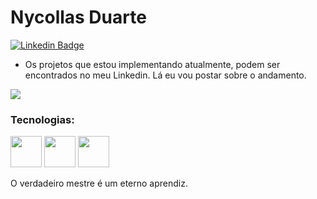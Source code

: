 # Nycollas Duarte

[![Linkedin Badge](https://img.shields.io/badge/-Nycollas%20Duarte-blueviolet?logo=linkedin)](https://www.linkedin.com/in/nduaarte/)

- Os projetos que estou implementando atualmente, podem ser encontrados no meu Linkedin. Lá eu vou postar sobre o andamento.

 <img align="center" src="https://github-readme-stats.vercel.app/api/top-langs/?username=redspaace&layout=compact" />


### Tecnologias:
<p align="start">
  
  <img width="50" height="50" src="https://user-images.githubusercontent.com/60564538/106335302-4a269f80-626b-11eb-8094-f35e53b377b7.png">
  <img width="50" height="50" src="https://user-images.githubusercontent.com/60564538/106335298-48f57280-626b-11eb-92ef-1d83a801429e.png">
  <img width="50" height="50" src="https://user-images.githubusercontent.com/60564538/106335303-4a269f80-626b-11eb-8cf1-3426d598350b.png">
</p>

O verdadeiro mestre é um eterno aprendiz.
